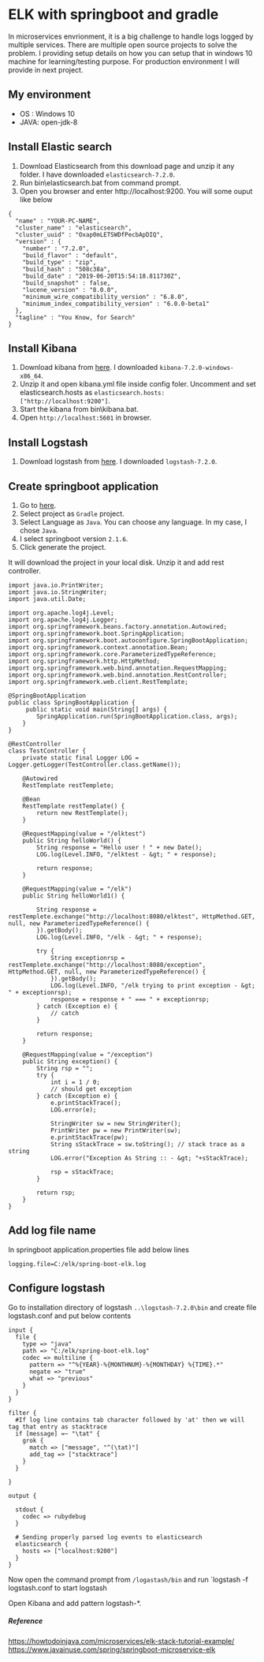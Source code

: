 # ELK with springboot and gradle
In microservices envrionment, it is a big challenge to handle logs logged by multiple services. There are multiple open source projects to solve the problem. I providing setup details on how you can setup that in windows 10 machine for learning/testing purpose. For production environment I will provide in next project.

## My environment
* OS : Windows 10
* JAVA: open-jdk-8
## Install Elastic search
1. Download Elasticsearch from this download page and unzip it any folder. I have downloaded `elasticsearch-7.2.0`.
2. Run bin\elasticsearch.bat from command prompt.
3. Open you browser and enter http://localhost:9200. You will some ouput like below

```
{
  "name" : "YOUR-PC-NAME",
  "cluster_name" : "elasticsearch",
  "cluster_uuid" : "Oxap0mLETSWDfPecbApDIQ",
  "version" : {
    "number" : "7.2.0",
    "build_flavor" : "default",
    "build_type" : "zip",
    "build_hash" : "508c38a",
    "build_date" : "2019-06-20T15:54:18.811730Z",
    "build_snapshot" : false,
    "lucene_version" : "8.0.0",
    "minimum_wire_compatibility_version" : "6.8.0",
    "minimum_index_compatibility_version" : "6.0.0-beta1"
  },
  "tagline" : "You Know, for Search"
}

```
## Install Kibana
1. Download kibana from [here](https://www.elastic.co/downloads/kibana). I downloaded `kibana-7.2.0-windows-x86_64`.
2. Unzip it and open kibana.yml file inside config foler. Uncomment and set elasticsearch.hosts as  `elasticsearch.hosts: ["http://localhost:9200"]`.
3. Start the kibana from bin\kibana.bat.
4. Open `http://localhost:5601` in browser.

## Install Logstash
1. Download logstash from [here](https://www.elastic.co/downloads/logstash). I downloaded `logstash-7.2.0`.

## Create springboot application
1. Go to [here](https://start.spring.io/).
2. Select project as `Gradle` project.
3. Select Language as `Java`. You can choose any language. In my case, I chose `Java`.
4. I select springboot version `2.1.6`.
5. Click generate the project.

It will download the project in your local disk. Unzip it and add rest controller.

```
import java.io.PrintWriter;
import java.io.StringWriter;
import java.util.Date;
 
import org.apache.log4j.Level;
import org.apache.log4j.Logger;
import org.springframework.beans.factory.annotation.Autowired;
import org.springframework.boot.SpringApplication;
import org.springframework.boot.autoconfigure.SpringBootApplication;
import org.springframework.context.annotation.Bean;
import org.springframework.core.ParameterizedTypeReference;
import org.springframework.http.HttpMethod;
import org.springframework.web.bind.annotation.RequestMapping;
import org.springframework.web.bind.annotation.RestController;
import org.springframework.web.client.RestTemplate;
 
@SpringBootApplication
public class SpringBootApplication {
     public static void main(String[] args) {
        SpringApplication.run(SpringBootApplication.class, args);
    }
}
 
@RestController
class TestController {
    private static final Logger LOG = Logger.getLogger(TestController.class.getName());
 
    @Autowired
    RestTemplate restTemplete;
 
    @Bean
    RestTemplate restTemplate() {
        return new RestTemplate();
    }
 
    @RequestMapping(value = "/elktest")
    public String helloWorld() {
        String response = "Hello user ! " + new Date();
        LOG.log(Level.INFO, "/elktest - &gt; " + response);
 
        return response;
    }
 
    @RequestMapping(value = "/elk")
    public String helloWorld1() {
 
        String response = restTemplete.exchange("http://localhost:8080/elktest", HttpMethod.GET, null, new ParameterizedTypeReference() {
        }).getBody();
        LOG.log(Level.INFO, "/elk - &gt; " + response);
 
        try {
            String exceptionrsp = restTemplete.exchange("http://localhost:8080/exception", HttpMethod.GET, null, new ParameterizedTypeReference() {
            }).getBody();
            LOG.log(Level.INFO, "/elk trying to print exception - &gt; " + exceptionrsp);
            response = response + " === " + exceptionrsp;
        } catch (Exception e) {
            // catch
        }
 
        return response;
    }
 
    @RequestMapping(value = "/exception")
    public String exception() {
        String rsp = "";
        try {
            int i = 1 / 0;
            // should get exception
        } catch (Exception e) {
            e.printStackTrace();
            LOG.error(e);
             
            StringWriter sw = new StringWriter();
            PrintWriter pw = new PrintWriter(sw);
            e.printStackTrace(pw);
            String sStackTrace = sw.toString(); // stack trace as a string
            LOG.error("Exception As String :: - &gt; "+sStackTrace);
             
            rsp = sStackTrace;
        }
 
        return rsp;
    }
}

```
## Add log file name
In springboot application.properties file add below lines
```
logging.file=C:/elk/spring-boot-elk.log
```

## Configure logstash
Go to installation directory of logstash `..\logstash-7.2.0\bin` and create file logstash.conf and put below contents
```
input {
  file {
    type => "java"
    path => "C:/elk/spring-boot-elk.log"
    codec => multiline {
      pattern => "^%{YEAR}-%{MONTHNUM}-%{MONTHDAY} %{TIME}.*"
      negate => "true"
      what => "previous"
    }
  }
}

filter {
  #If log line contains tab character followed by 'at' then we will tag that entry as stacktrace
  if [message] =~ "\tat" {
    grok {
      match => ["message", "^(\tat)"]
      add_tag => ["stacktrace"]
    }
  }

}

output {

  stdout {
    codec => rubydebug
  }

  # Sending properly parsed log events to elasticsearch
  elasticsearch {
    hosts => ["localhost:9200"]
  }
}
```
Now open the command prompt from `/logastash/bin` and run `logstash -f logstash.conf to start logstash

Open Kibana and add pattern logstash-*.

##### Reference
https://howtodoinjava.com/microservices/elk-stack-tutorial-example/
https://www.javainuse.com/spring/springboot-microservice-elk


